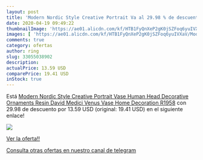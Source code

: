 ```yaml
---
layout: post
title: 'Modern Nordic Style Creative Portrait Va al 29.98 % de descuento'
date: 2020-04-19 09:49:22
thumbnailImage: 'https://ae01.alicdn.com/kf/HTB1FyQnXeP2gK0jSZFoq6yuIVXaV/Modern-Nordic-Style-Creative-Portrait-Vase-Human-Head-Decorative-Ornaments-Resin-David-Medici-Venus-Vase-Home.jpg_350x350._SL200_.jpg'
images: [ 'https://ae01.alicdn.com/kf/HTB1FyQnXeP2gK0jSZFoq6yuIVXaV/Modern-Nordic-Style-Creative-Portrait-Vase-Human-Head-Decorative-Ornaments-Resin-David-Medici-Venus-Vase-Home.jpg_350x350._SL200_.jpg' ]
comments: true
category: ofertas
author: ring
slug: 33055038902
description:
actualPrice: 13.59 USD
comparePrice: 19.41 USD
inStock: true
---
```


Está [Modern Nordic Style Creative Portrait Vase Human Head Decorative Ornaments Resin David Medici Venus Vase Home Decoration R1958](https://www.amazon.com/dp/33055038902/?tag=redken08-20) con 29.98 de descuento por 13.59 USD (original: 19.41 USD) en el siguiente enlace!

[![](https://ae01.alicdn.com/kf/HTB1FyQnXeP2gK0jSZFoq6yuIVXaV/Modern-Nordic-Style-Creative-Portrait-Vase-Human-Head-Decorative-Ornaments-Resin-David-Medici-Venus-Vase-Home.jpg_350x350._SL200_.jpg)](https://www.amazon.com/dp/33055038902/?tag=redken08-20)

[Ver la oferta!!](https://www.amazon.com/dp/33055038902/?tag=redken08-20)

[Consulta otras ofertas en nuestro canal de telegram](https://t.me/s/ofertas25)
